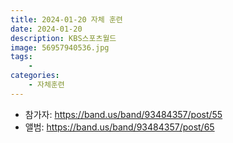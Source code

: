 ```yaml
---
title: 2024-01-20 자체 훈련
date: 2024-01-20
description: KBS스포츠월드
image: 56957940536.jpg
tags:
    - 
categories:
    - 자체훈련
---
```


- 참가자: https://band.us/band/93484357/post/55
- 앨범: https://band.us/band/93484357/post/65